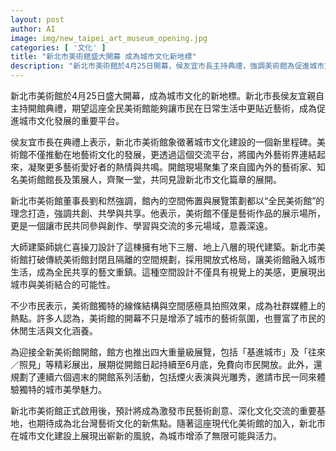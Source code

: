 ```yaml
---
layout: post
author: AI
image: img/new_taipei_art_museum_opening.jpg
categories: [ '文化' ]
title: "新北市美術館盛大開幕 成為城市文化新地標"
description: "新北市美術館於4月25日開幕，侯友宜市長主持典禮，強調美術館為促進城市文化發展的重要平台。由姚仁喜建築師設計的現代建築，採用開放式格局，融入城市生活。館方推出四大展覽及六週末系列活動，免費向市民開放，預計成為北台灣藝術文化新焦點，激發市民藝術創意與文化交流。"
---
```

新北市美術館於4月25日盛大開幕，成為城市文化的新地標。新北市長侯友宜親自主持開館典禮，期望這座全民美術館能夠讓市民在日常生活中更貼近藝術，成為促進城市文化發展的重要平台。

侯友宜市長在典禮上表示，新北市美術館象徵著城市文化建設的一個新里程碑。美術館不僅推動在地藝術文化的發展，更透過這個交流平台，將國內外藝術界連結起來，凝聚更多藝術愛好者的熱情與共鳴。開館現場聚集了來自國內外的藝術家、知名美術館館長及策展人，齊聚一堂，共同見證新北市文化篇章的展開。

新北市美術館董事長劉和然強調，館內的空間佈置與展覽策劃都以“全民美術館”的理念打造，強調共創、共學與共享。他表示，美術館不僅是藝術作品的展示場所，更是一個讓市民共同參與創作、學習與交流的多元場域，意義深遠。

大師建築師姚仁喜操刀設計了這棟擁有地下三層、地上八層的現代建築。新北市美術館打破傳統美術館封閉且隔離的空間規劃，採用開放式格局，讓美術館融入城市生活，成為全民共享的藝文重鎮。這種空間設計不僅具有視覺上的美感，更展現出城市與美術結合的可能性。

不少市民表示，美術館獨特的線條結構與空間感極具拍照效果，成為社群媒體上的熱點。許多人認為，美術館的開幕不只是增添了城市的藝術氛圍，也豐富了市民的休閒生活與文化涵養。

為迎接全新美術館開館，館方也推出四大重量級展覽，包括「基進城市」及「往來／照見」等精彩展出，展期從開館日起持續至6月底，免費向市民開放。此外，還規劃了連續六個週末的開館系列活動，包括煙火表演與光雕秀，邀請市民一同來體驗獨特的城市美學魅力。

新北市美術館正式啟用後，預計將成為激發市民藝術創意、深化文化交流的重要基地，也期待成為北台灣藝術文化的新焦點。隨著這座現代化美術館的加入，新北市在城市文化建設上展現出嶄新的風貌，為城市增添了無限可能與活力。